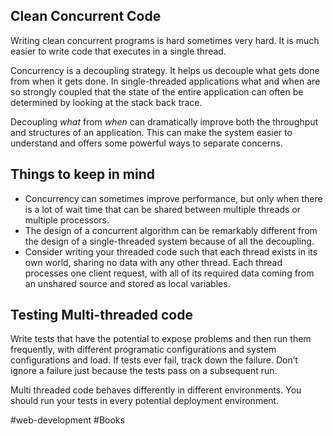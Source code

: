 ## Clean Concurrent Code

Writing clean concurrent programs is hard sometimes very hard. It is much easier to write code that executes in a single thread.

Concurrency is a decoupling strategy. It helps us decouple what gets done from when it gets done. In single-threaded applications what and when are so strongly coupled that the state of the entire application can often be determined by looking at the stack back trace.

Decoupling *what* from *when* can dramatically improve both the throughput and structures of an application.  This can make the system easier to understand and offers some powerful ways to separate concerns.

## Things to keep in mind

- Concurrency can sometimes improve performance, but only when there is a lot of wait time that can be shared between multiple threads or multiple processors.
- The design of a concurrent algorithm can be remarkably different from the design of a single-threaded system because of  all the decoupling.
- Consider writing your threaded code such that each thread exists in its own world, sharing no data with any other thread. Each thread processes one client request, with all of its required data coming from an unshared source and stored as local variables.

## Testing Multi-threaded code

Write tests that have the potential to expose problems and then run them frequently, with different programatic configurations and system configurations and load. If tests ever fail, track down the failure. Don’t ignore a failure just because the tests pass on a subsequent run.

Multi threaded code behaves differently in different environments. You should run your tests in every potential deployment environment.

#web-development #Books 